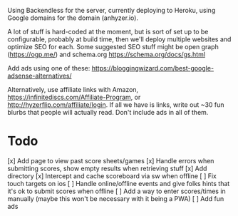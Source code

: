 Using Backendless for the server, currently deploying to Heroku, using Google domains for the domain (anhyzer.io).

A lot of stuff is hard-coded at the moment, but is sort of set up to be configurable, probably at build time, then we'll deploy multiple websites and optimize SEO for each. Some suggested SEO stuff might be open graph (https://ogp.me/) and schema.org https://schema.org/docs/gs.html

Add ads using one of these: https://bloggingwizard.com/best-google-adsense-alternatives/

Alternatively, use affiliate links with Amazon, https://infinitediscs.com/Affiliate-Program, or http://hyzerflip.com/affiliate/login. If all we have is links, write out ~30 fun blurbs that people will actually read. Don't include ads in all of them.

# Todo

[x] Add page to view past score sheets/games
[x] Handle errors when submitting scores, show empty results when retrieving stuff
[x] Add directory
[x] Intercept and cache scoreboard via sw when offline
[ ] Fix touch targets on ios
[ ] Handle online/offline events and give folks hints that it's ok to submit scores when offline
[ ] Add a way to enter scores/times in manually (maybe this won't be necessary with it being a PWA)
[ ] Add fun ads
